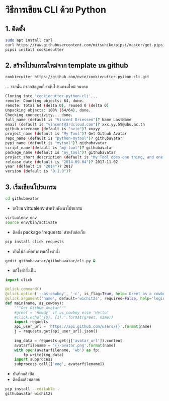 # วิธีการเขียน CLI ด้วย Python
## 1. ติดตั้ง
```sh
sudo apt install curl
curl https://raw.githubusercontent.com/mitsuhiko/pipsi/master/get-pipsi.py | python
pipsi install cookiecutter
```

## 2. สร้างโปรแกรมใหม่จาก template บน github
```sh
cookiecutter https://github.com/nvie/cookiecutter-python-cli.git
```
... จากนั้น กรอกข้อมูลเกี่ยวกับโปรแกรมใหม่ จนครบ
```sh
Cloning into 'cookiecutter-python-cli'...
remote: Counting objects: 64, done.
remote: Total 64 (delta 0), reused 0 (delta 0)
Unpacking objects: 100% (64/64), done.
Checking connectivity... done.
full_name (default is "Vincent Driessen")? Name LastName
email (default is "vincent@3rdcloud.com")? xxx.yy.59@ubu.ac.th
github_username (default is "nvie")? xxxyy
project_name (default is "My Tool")? Get Github Avatar
repo_name (default is "python-mytool")? githubavatar
pypi_name (default is "mytool")? githubavatar
script_name (default is "my-tool")? githubavatar
package_name (default is "my_tool")? githubavatar
project_short_description (default is "My Tool does one thing, and one thing well.")? Get Github Avatar
release_date (default is "2014-09-04")? 2017-11-02
year (default is "2014")? 2017
version (default is "0.1.0")?
```

## 3. เริ่มเขียนโปรแกรม
```sh
cd githubavatar
```
- เตรียม virtualenv สำหรับพัฒนาโปรแกรม
```sh
virtualenv env
source env/bin/activate
```


- ติดตั้ง package 'requests' สำหรับต่อเว็บ
```sh
pip install click requests
```

- เปิดไฟล์ เพื่อทำการแก้ไขคำสั่ง
```sh
gedit githubavatar/githubavatar/cli.py &
```

- แก้ไขคำสั่งเป็น
```python
import click

@click.command()
@click.option('--as-cowboy', '-c', is_flag=True, help='Greet as a cowboy.')
@click.argument('name', default='wichit2s', required=False, help='login name for github')
def main(name, as_cowboy):
    """Get Github Avatar"""
    #greet = 'Howdy' if as_cowboy else 'Hello'
    #click.echo('{0}, {1}.'.format(greet, name))
    import requests
    api_user_url = 'https://api.github.com/users/{}'.format(name)
    j = requests.get(api_user_url).json()
    
    img_data = requests.get(j['avatar_url']).content
    avatarfilename = '{}-avatar.png'.format(name)
    with open(avatarfilename, 'wb') as fp:
        fp.write(img_data)
    import subprocess
    subprocess.call(['eog', avatarfilename])

```

- บันทึกแล้วปิด
- ติดตั้งแล้วทดสอบ
```sh
pip install --editable .
githubavatar wichit2s
```
